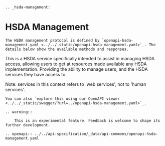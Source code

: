 ```{eval-rst}
.. _hsda-management:
```
# HSDA Management

```{eval-rst}
The HSDA management protocol is defined by `openapi-hsda-management.yaml <../../_static/openapi-hsda-management.yaml>`_. The details below show the available methods and responses. 
```

This is a HSDA service specifically intended to assist in managing HSDA access, allowing users to get at resources made available any HSDA implementation. Providing the ability to manage users, and the HSDA services they have access to. 

Note: services in this context refers to 'web services', not to 'human services'.

```{eval-rst}
You can also `explore this using our OpenAPI viewer <../../_static/swagger/?url=../openapi-hsda-management.yaml>`_. 

.. warning::
    
    This is an experimental feature. Feedback is welcome to shape its further development.

```

```{eval-rst}
.. openapi:: ../../api-specification/_data/api-commons/openapi-hsda-management.yaml
```
